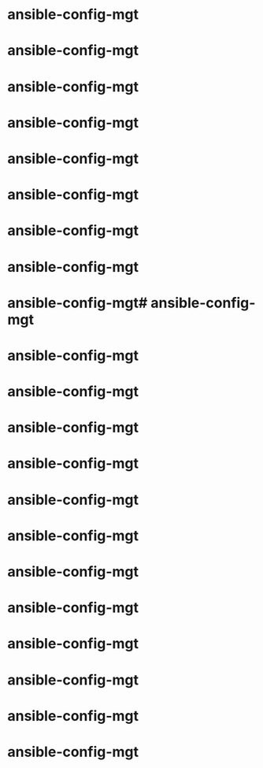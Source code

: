 # ansible-config-mgt

# ansible-config-mgt
# ansible-config-mgt
# ansible-config-mgt
# ansible-config-mgt
# ansible-config-mgt
# ansible-config-mgt

# ansible-config-mgt
# ansible-config-mgt# ansible-config-mgt
# ansible-config-mgt
# ansible-config-mgt
# ansible-config-mgt
# ansible-config-mgt
# ansible-config-mgt
# ansible-config-mgt
# ansible-config-mgt
# ansible-config-mgt
# ansible-config-mgt
# ansible-config-mgt
# ansible-config-mgt
# ansible-config-mgt

